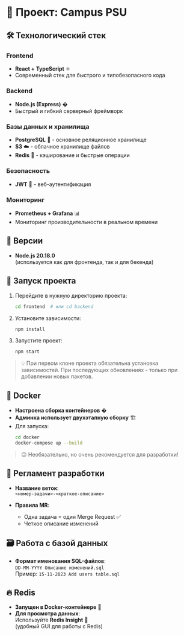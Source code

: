 
# 🚀 Проект: Campus PSU

## 🛠 Технологический стек

### Frontend
- **React + TypeScript** ⚛️  
- Современный стек для быстрого и типобезопасного кода

### Backend
- **Node.js (Express)** �  
- Быстрый и гибкий серверный фреймворк

### Базы данных и хранилища
- **PostgreSQL** 🐘 - основное реляционное хранилище
- **S3** ☁️ - облачное хранилище файлов
- **Redis** 🧠 - кэширование и быстрые операции

### Безопасность
- **JWT** 🔑 - веб-аутентификация

### Мониторинг
- **Prometheus + Grafana** 📊  
- Мониторинг производительности в реальном времени


## 📌 Версии

- **Node.js 20.18.0**  
  (используется как для фронтенда, так и для бекенда)  


## 🚀 Запуск проекта

1. Перейдите в нужную директорию проекта:
   ```bash
   cd frontend  # или cd backend
   ```
2. Установите зависимости:
   ```bash
   npm install
   ```
3. Запустите проект:
   ```bash
   npm start
   ```

> 💡 При первом клоне проекта обязательна установка зависимостей. При последующих обновлениях - только при добавлении новых пакетов.

## 🐳 Docker

- **Настроена сборка контейнеров** �
- **Админка использует двухэтапную сборку** 🏗
- Для запуска:
  ```bash
  cd docker
  docker-compose up --build
  ```

> 😉 Необязательно, но очень рекомендуется для разработки!

## 🔄 Регламент разработки

- **Название веток**:  
  `<номер-задачи>-<краткое-описание>`  
  
- **Правила MR**:  
  - Одна задача = один Merge Request ✅  
  - Четкое описание изменений


## 🗃 Работа с базой данных

- **Формат именования SQL-файлов**:  
  `DD-MM-YYYY Описание изменений.sql`  
  Пример: `15-11-2023 Add users table.sql`


## 🔥 Redis

- **Запущен в Docker-контейнере** 🐳
- **Для просмотра данных**:  
  Используйте **Redis Insight** 👀  
  (удобный GUI для работы с Redis)

